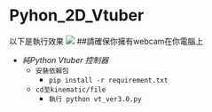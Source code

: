 # **Pyhon_2D_Vtuber**
以下是執行效果
![](fig/Demo.gif)
##請確保你擁有webcam在你電腦上
* *純Python Vtuber 控制器*
  * `安裝依賴包`
    * `pip install -r requirement.txt`
  * `cd至kinematic/file`
    * `執行 python vt_ver3.0.py`

  
